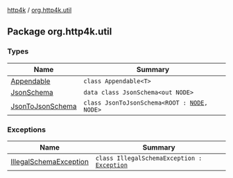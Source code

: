 [http4k](../index.md) / [org.http4k.util](./index.md)

## Package org.http4k.util

### Types

| Name | Summary |
|---|---|
| [Appendable](-appendable/index.md) | `class Appendable<T>` |
| [JsonSchema](-json-schema/index.md) | `data class JsonSchema<out NODE>` |
| [JsonToJsonSchema](-json-to-json-schema/index.md) | `class JsonToJsonSchema<ROOT : `[`NODE`](-json-to-json-schema/index.md#NODE)`, NODE>` |

### Exceptions

| Name | Summary |
|---|---|
| [IllegalSchemaException](-illegal-schema-exception/index.md) | `class IllegalSchemaException : `[`Exception`](https://kotlinlang.org/api/latest/jvm/stdlib/kotlin/-exception/index.html) |
